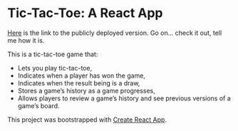# Tic-Tac-Toe: A React App

[Here](https://asishmandoi.github.io/Tic-Tac-Toe-app/) is the link to the publicly deployed version. Go on... check it out, tell me how it is.

This is a tic-tac-toe game that:

- Lets you play tic-tac-toe,
- Indicates when a player has won the game,
- Indicates when the result being is a draw,
- Stores a game’s history as a game progresses,
- Allows players to review a game’s history and see previous versions of a game’s board.

This project was bootstrapped with [Create React App](https://github.com/facebook/create-react-app).
